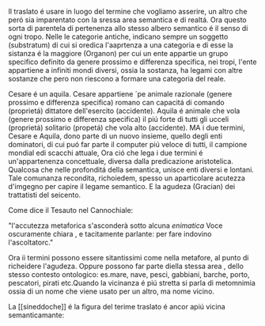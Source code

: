 Il traslato é usare in luogo del termine che vogliamo asserire, un altro che peró sia imparentato con la sressa area semantica e di realtá. Ora questo sorta di parentela di pertenenza allo stesso albero semantico é il senso di ogni tropo.
Nelle  le categorie antiche, indicano sempre un soggetto (substratum) di cui si oredica l'aaprtenza a una categoria e di esse la sistanza é la maggiore (Organon) per cui un ente appartie   un grupo specifico definito da genere prossimo e differenza specifica, nei tropi, l'ente appartiene a infiniti mondi diversi, ossia la sostanza, ha legami con altre sostanze che pero non riescono a formare una categoria del reale.

Cesare é un aquila. Cesare appartiene ´pe animale razionale (genere prossimo e differenza specifica) romano can capacitá di comando (proprietá) dittatore dell'esercito (accidente). Aquila é animale che vola (genere prossimo e differenza specifica) il piú forte di tutti gli ucceli (proprietá) solitario (propetá) che vola alto (accidente). MA i due termini, Cesare e Aquila, dono parte di un nuovo insieme, quello degli enti dominatori, di cui puó far parte il computer piú veloce di tutti, il campione mondial edi scacchi attuale, Ora ció che lega i due termini é un'appartenenza concettuale, diversa dalla predicazione aristotelica. Qualcosa che nelle profonditá della semantica, unisce enti diversi e lontani.
Tale comunanza recondita, richoiedem, spesso un aparticolare acutezza d'imgegno per capire il legame semantico. E la agudeza (Gracian) dei trattatisti del seicento.

Come dice il Tesauto nel Cannochiale:

"l'accutezza metaforica s'asconderà sotto alcuna *enimatica*  Voce oscuramente chiara , e tacitamente  parlante: per fare indovino l'ascoltatorc."

Ora ii termini possono essere sitantissimi come nella metafore, al punto di richeidere l'agudeza. Oppure possono far parte diella stessa area , dello stesso contesto ontologico: es.mare, nave, pesci, gabbiani, barche, porto, pescatori, pirati etc.Quando la vicinanza é piú stretta si parla di metomnimia ossia di un nome che viene usato per un altro, ma nome vicino.

La [[sineddoche]] é la figura del terime traslato é ancor apiú vicina semanticamante:

